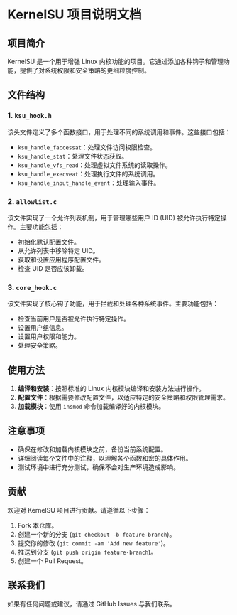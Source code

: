 # KernelSU 项目说明文档

## 项目简介

KernelSU 是一个用于增强 Linux 内核功能的项目。它通过添加各种钩子和管理功能，提供了对系统权限和安全策略的更细粒度控制。

## 文件结构

### 1. `ksu_hook.h`

该头文件定义了多个函数接口，用于处理不同的系统调用和事件。这些接口包括：

- `ksu_handle_faccessat`：处理文件访问权限检查。
- `ksu_handle_stat`：处理文件状态获取。
- `ksu_handle_vfs_read`：处理虚拟文件系统的读取操作。
- `ksu_handle_execveat`：处理执行文件的系统调用。
- `ksu_handle_input_handle_event`：处理输入事件。

### 2. `allowlist.c`

该文件实现了一个允许列表机制，用于管理哪些用户 ID (UID) 被允许执行特定操作。主要功能包括：

- 初始化默认配置文件。
- 从允许列表中移除特定 UID。
- 获取和设置应用程序配置文件。
- 检查 UID 是否应该卸载。

### 3. `core_hook.c`

该文件实现了核心钩子功能，用于拦截和处理各种系统事件。主要功能包括：

- 检查当前用户是否被允许执行特定操作。
- 设置用户组信息。
- 设置用户权限和能力。
- 处理安全策略。

## 使用方法

1. **编译和安装**：按照标准的 Linux 内核模块编译和安装方法进行操作。
2. **配置文件**：根据需要修改配置文件，以适应特定的安全策略和权限管理需求。
3. **加载模块**：使用 `insmod` 命令加载编译好的内核模块。

## 注意事项

- 确保在修改和加载内核模块之前，备份当前系统配置。
- 详细阅读每个文件中的注释，以理解各个函数和宏的具体作用。
- 测试环境中进行充分测试，确保不会对生产环境造成影响。

## 贡献

欢迎对 KernelSU 项目进行贡献。请遵循以下步骤：

1. Fork 本仓库。
2. 创建一个新的分支 (`git checkout -b feature-branch`)。
3. 提交你的修改 (`git commit -am 'Add new feature'`)。
4. 推送到分支 (`git push origin feature-branch`)。
5. 创建一个 Pull Request。

## 联系我们

如果有任何问题或建议，请通过 GitHub Issues 与我们联系。
